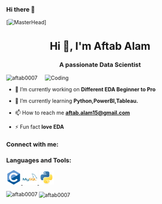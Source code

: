 ### Hi there 👋
[![MasterHead](https://149695847.v2.pressablecdn.com/wp-content/uploads/2019/02/Digital-Marketing-Write-For-Us.gif)]

<h1 align="center">Hi 👋, I'm Aftab Alam</h1>
<h3 align="center">A passionate Data Scientist</h3>

<img align="right" alt="Coding" width="400" src="https://cdn.dribbble.com/users/1876781/screenshots/6169542/web_character.gif">

<p align="left"> <img src="https://komarev.com/ghpvc/?username=aftab0007&label=Profile%20views&color=0e75b6&style=flat" alt="aftab0007" /> </p>

- 🔭 I’m currently working on **Different EDA Beginner to Pro**

- 🌱 I’m currently learning **Python,PowerBI,Tableau.**

- 📫 How to reach me **aftab.alam15@gmail.com**

- ⚡ Fun fact **love EDA**

<h3 align="left">Connect with me:</h3>
<p align="left">
</p>

<h3 align="left">Languages and Tools:</h3>
<p align="left"> <a href="https://www.cprogramming.com/" target="_blank" rel="noreferrer"> <img src="https://raw.githubusercontent.com/devicons/devicon/master/icons/c/c-original.svg" alt="c" width="40" height="40"/> </a> <a href="https://www.mysql.com/" target="_blank" rel="noreferrer"> <img src="https://raw.githubusercontent.com/devicons/devicon/master/icons/mysql/mysql-original-wordmark.svg" alt="mysql" width="40" height="40"/> </a> <a href="https://www.python.org" target="_blank" rel="noreferrer"> <img src="https://raw.githubusercontent.com/devicons/devicon/master/icons/python/python-original.svg" alt="python" width="40" height="40"/> </a> </p>

<p><img align="left" src="https://github-readme-stats.vercel.app/api/top-langs?username=aftab0007&show_icons=true&locale=en&layout=compact" alt="aftab0007" /></p>

<p>&nbsp;<img align="center" src="https://github-readme-stats.vercel.app/api?username=aftab0007&show_icons=true&locale=en" alt="aftab0007" /></p>

